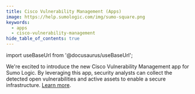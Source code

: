 ```yaml
---
title: Cisco Vulnerability Management (Apps)
image: https://help.sumologic.com/img/sumo-square.png
keywords:
  - apps
  - cisco-vulnerability-management
hide_table_of_contents: true    
---
```


import useBaseUrl from '@docusaurus/useBaseUrl';

We're excited to introduce the new Cisco Vulnerability Management app for Sumo Logic. By leveraging this app, security analysts can collect the detected open vulnerabilities and active assets to enable a secure infrastructure. [Learn more](/docs/integrations/saas-cloud/cisco-vulnerability-management).